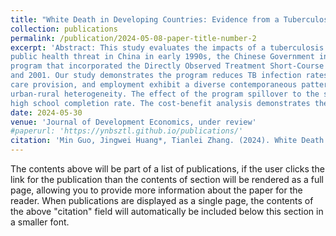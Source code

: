 ```yaml
---
title: "White Death in Developing Countries: Evidence from a Tuberculosis Control Program in China"
collection: publications
permalink: /publication/2024-05-08-paper-title-number-2
excerpt: 'Abstract: This study evaluates the impacts of a tuberculosis (TB) control program in China. TB remained a
public health threat in China in early 1990s, the Chinese Government introduced a comprehensive control
program that incorporated the Directly Observed Treatment Short-Course across 13 provinces during 1992
and 2001. Our study demonstrates the program reduces TB infection rates. Results regarding sickness, child
care provision, and employment exhibit a diverse contemporaneous pattern across different age groups and
urban-rural heterogeneity. The effect of the program spillover to the subsequent generation by increasing
high school completion rate. The cost-benefit analysis demonstrates the cost-effectiveness of the program.'
date: 2024-05-30
venue: 'Journal of Development Economics, under review'
#paperurl: 'https://ynbsztl.github.io/publications/'
citation: 'Min Guo, Jingwei Huang*, Tianlei Zhang. (2024). White Death in Developing Countries: Evidence from a Tuberculosis Control Program in China. <i>Working paper</i>.'
---
```


The contents above will be part of a list of publications, if the user clicks the link for the publication than the contents of section will be rendered as a full page, allowing you to provide more information about the paper for the reader. When publications are displayed as a single page, the contents of the above "citation" field will automatically be included below this section in a smaller font.
